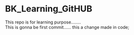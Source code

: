 # BK_Learning_GitHUB
This repo is for learning purpose........
<br>
This is gonna be first commit......
this a change made in code;

